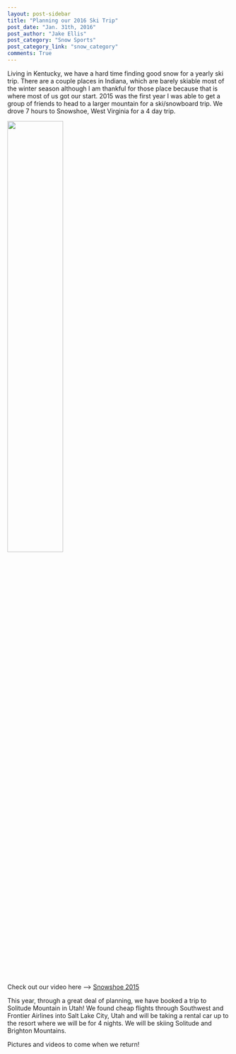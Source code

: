 ```yaml
---
layout: post-sidebar
title: "Planning our 2016 Ski Trip"
post_date: "Jan. 31th, 2016"
post_author: "Jake Ellis"
post_category: "Snow Sports"
post_category_link: "snow_category"
comments: True
---
```

<p>
Living in Kentucky, we have a hard time finding good snow for a yearly ski trip. <!--endpreview--> There are a couple places in Indiana, which are barely skiable most of the winter season although I am thankful for those place because that is where most of us got our start.
2015 was the first year I was able to get a group of friends to head to a larger mountain for a ski/snowboard trip. We drove 7 hours to Snowshoe, West Virginia for a 4 day trip. 
</p>
<p>
<img src="{{ site.url }}/img/evan_jake_nick_showshoe.JPG" style="width: 50%">
<br>
Check out our video here --> <a href="https://www.youtube.com/watch?v=4sdOwlxgx9M&feature=youtu.be">Snowshoe 2015</a>
</p>

<p>
This year, through a great deal of planning, we have booked a trip to Solitude Mountain in Utah! We found cheap flights through Southwest and Frontier Airlines into Salt Lake City, Utah and will be taking a rental car up to the resort where we will be for 4 nights.
We will be skiing Solitude and Brighton Mountains. 
</p>

<p>
Pictures and videos to come when we return!
</p>





